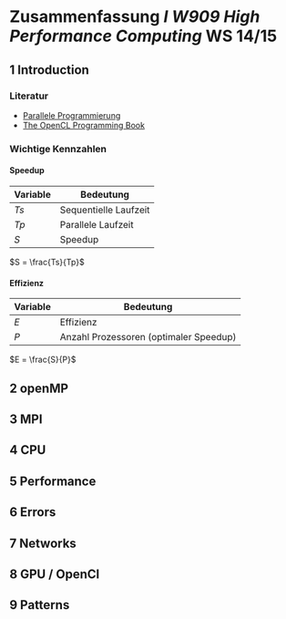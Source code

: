 # Zusammenfassung _I W909 High Performance Computing_ WS 14/15



## 1 Introduction

### Literatur

* [Parallele Programmierung](http://link.springer.com/book/10.1007%2F978-3-642-13604-7)
* [The OpenCL Programming Book](http://www.fixstars.com/en/opencl/book/)

### Wichtige Kennzahlen

#### Speedup

| Variable | Bedeutung |
|--    | -- |
| $Ts$ | Sequentielle Laufzeit |
| $Tp$ | Parallele Laufzeit |
| $S$  | Speedup |

$S = \frac{Ts}{Tp}$


#### Effizienz

| Variable | Bedeutung |
|--    | -- |
|$E$ | Effizienz |
|$P$ | Anzahl Prozessoren (optimaler Speedup) |

$E = \frac{S}{P}$

## 2 openMP



## 3 MPI



## 4 CPU



## 5 Performance



## 6 Errors



## 7 Networks



## 8 GPU / OpenCl



## 9 Patterns




